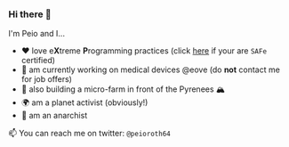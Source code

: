 ### Hi there 👋

I'm Peio and I...
 - ❤️ love e**X**treme **P**rogramming practices (click [here](https://agilequittersmanifesto.org/) if your are `SAFe` certified)
 - 🔨 am currently working on medical devices @eove (do **not** contact me for job offers)
 - 🌱 also building a micro-farm in front of the Pyrenees 🏔️
 - 🌍 am a planet activist (obviously!)
 - 🏴 am an anarchist 

📫 You can reach me on twitter: `@peioroth64`


